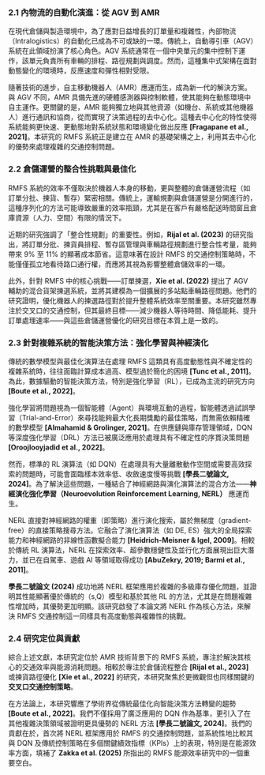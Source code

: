 ### 2.1 內物流的自動化演進：從 AGV 到 AMR

在現代倉儲與製造環境中，為了應對日益增長的訂單量和複雜性，內部物流（Intralogistics）的自動化已成為不可或缺的一環。傳統上，自動導引車（AGV）系統在此領域扮演了核心角色。AGV 系統通常在一個中央單元的集中控制下運作，該單元負責所有車輛的排程、路徑規劃與調度。然而，這種集中式架構在面對動態變化的環境時，反應速度和彈性相對受限。

隨著技術的進步，自主移動機器人（AMR）應運而生，成為新一代的解決方案。與 AGV 不同，AMR 具備先進的硬體感測器與控制軟體，使其能夠在動態環境中自主運作。更關鍵的是，AMR 能夠獨立地與其他資源（如機台、系統或其他機器人）進行通訊和協商，從而實現了決策過程的去中心化。這種去中心化的特性使得系統能夠更快速、更動態地對系統狀態和環境變化做出反應 **[Fragapane et al., 2021]**。本研究的 RMFS 系統正是建立在 AMR 的基礎架構之上，利用其去中心化的優勢來處理複雜的交通控制問題。

### 2.2 倉儲運營的整合性挑戰與最佳化

RMFS 系統的效率不僅取決於機器人本身的移動，更與整體的倉儲運營流程（如訂單分批、揀貨、暫存）緊密相關。傳統上，運輸規劃與倉儲運營是分開進行的，這種序列化的方法可能導致嚴重的效率瓶頸，尤其是在客戶有嚴格配送時間窗且倉庫資源（人力、空間）有限的情況下。

近期的研究強調了「整合性規劃」的重要性。例如，**Rijal et al. (2023)** 的研究指出，將訂單分批、揀貨員排程、暫存區管理與車輛路徑規劃進行整合性考量，能夠帶來 9% 至 11% 的顯著成本節省。這意味著在設計 RMFS 的交通控制策略時，不能僅僅孤立地看待路口通行權，而應將其視為影響整體倉儲效率的一環。

此外，針對 RMFS 中的核心挑戰——訂單揀選，**Xie et al. (2022)** 提出了 AGV 輔助的混合貨架揀選系統，並將其建模為一個擴展的多站點車輛路徑問題。他們的研究證明，優化機器人的揀選路徑對於提升整體系統效率至關重要。本研究雖然專注於交叉口的交通控制，但其最終目標——減少機器人等待時間、降低能耗、提升訂單處理速率——與這些倉儲運營優化的研究目標在本質上是一致的。

### 2.3 針對複雜系統的智能決策方法：強化學習與神經演化

傳統的數學模型與最佳化演算法在處理 RMFS 這類具有高度動態性與不確定性的複雜系統時，往往面臨計算成本過高、模型過於簡化的困境 **[Tunc et al., 2011]**。為此，數據驅動的智能決策方法，特別是強化學習（RL），已成為主流的研究方向 **[Boute et al., 2022]**。

強化學習將問題視為一個智能體（Agent）與環境互動的過程，智能體透過試誤學習（Trial-and-Error）來尋找能夠最大化長期獎勵的最佳策略，而無需依賴精確的數學模型 **[Almahamid & Grolinger, 2021]**。在供應鏈與庫存管理領域，DQN 等深度強化學習（DRL）方法已被廣泛應用於處理具有不確定性的序貫決策問題 **[Oroojlooyjadid et al., 2022]**。

然而，標準的 RL 演算法（如 DQN）在處理具有大量離散動作空間或需要高效探索的問題時，可能會面臨樣本效率低、收斂速度慢等挑戰 **[學長二號論文, 2024]**。為了解決這些問題，一種結合了神經網路與演化演算法的混合方法——**神經演化強化學習（Neuroevolution Reinforcement Learning, NERL）** 應運而生。

NERL 直接對神經網路的權重（即策略）進行演化搜索，屬於無梯度（gradient-free）的直接策略搜尋方法。它融合了演化演算法（如 DE, ES）強大的全局探索能力和神經網路的非線性函數擬合能力 **[Heidrich-Meisner & Igel, 2009]**。相較於傳統 RL 演算法，NERL 在探索效率、超參數穩健性及並行化方面展現出巨大潛力，並已在自駕車、遊戲 AI 等領域取得成功 **[AbuZekry, 2019; Barmi et al., 2011]**。

**學長二號論文 (2024)** 成功地將 NERL 框架應用於複雜的多級庫存優化問題，並證明其性能顯著優於傳統的（s,Q）模型和基於其他 RL 的方法，尤其是在問題複雜性增加時，其優勢更加明顯。該研究啟發了本論文將 NERL 作為核心方法，來解決 RMFS 交通控制這一同樣具有高度動態與複雜性的挑戰。

### 2.4 研究定位與貢獻

綜合上述文獻，本研究定位於 AMR 技術背景下的 RMFS 系統，專注於解決其核心的交通效率與能源消耗問題。相較於專注於倉儲流程整合 **[Rijal et al., 2023]** 或揀貨路徑優化 **[Xie et al., 2022]** 的研究，本研究聚焦於更微觀但也同樣關鍵的**交叉口交通控制策略**。

在方法論上，本研究響應了學術界從傳統最佳化向智能決策方法轉變的趨勢 **[Boute et al., 2022]**。我們不僅採用了廣泛應用的 DQN 作為基準，更引入了在其他複雜決策領域被證明更具優勢的 NERL 方法 **[學長二號論文, 2024]**。我們的貢獻在於，首次將 NERL 框架應用於 RMFS 的交通控制問題，並系統性地比較其與 DQN 及傳統控制策略在多個關鍵績效指標（KPIs）上的表現，特別是在能源效率方面，填補了 **Zakka et al. (2025)** 所指出的 RMFS 能源效率研究中的一個重要空白。 